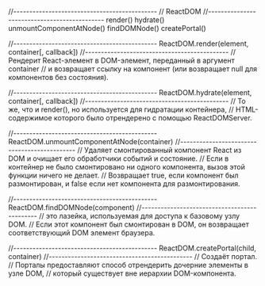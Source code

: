 //--------------------------------------------- // ReactDOM //--------------------------------------------- render()
hydrate()
unmountComponentAtNode()
findDOMNode()
createPortal()

//--------------------------------------------- ReactDOM.render(element, container[, callback])
//--------------------------------------------- // Рендерит React-элемент в DOM-элемент, переданный в аргумент container
// и возвращает ссылку на компонент (или возвращает null для компонентов без состояния).

//--------------------------------------------- ReactDOM.hydrate(element, container[, callback])
//--------------------------------------------- // То же, что и render(), но используется для гидратации контейнера, //
HTML-содержимое которого было отрендерено с помощью ReactDOMServer.

//--------------------------------------------- ReactDOM.unmountComponentAtNode(container)
//--------------------------------------------- // Удаляет смонтированный компонент React из DOM и очищает его
обработчики событий и состояние. // Если в контейнер не было смонтировано ни одного компонента, вызов этой функции
ничего не делает. // Возвращает true, если компонент был размонтирован, и false если нет компонента для размонтирования.

//--------------------------------------------- ReactDOM.findDOMNode(component)
//--------------------------------------------- // это лазейка, используемая для доступа к базовому узлу DOM. // Если
этот компонент был смонтирован в DOM, он возвращает соответствующий DOM элемент браузера.

//--------------------------------------------- ReactDOM.createPortal(child, container)
//--------------------------------------------- // Создаёт портал. // Порталы предоставляют способ отрендерить дочерние
элементы в узле DOM, // который существует вне иерархии DOM-компонента.






